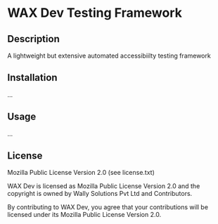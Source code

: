 # WAX Dev Testing Framework

## Description
A lightweight but extensive automated accessibiilty testing framework

## Installation

...

## Usage

...

## License
Mozilla Public License Version 2.0 (see license.txt)

WAX Dev is licensed as Mozilla Public License Version 2.0 and the copyright is owned by Wally Solutions Pvt Ltd and Contributors.

By contributing to WAX Dev, you agree that your contributions will be licensed under its Mozilla Public License Version 2.0.
